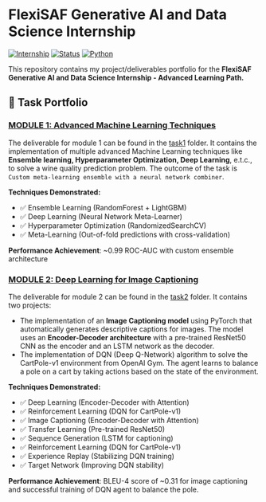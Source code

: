 # FlexiSAF Generative AI and Data Science Internship

[![Internship](https://img.shields.io/badge/FlexiSAF-Internship-blue.svg)](https://flexisaf.com)
[![Status](https://img.shields.io/badge/Status-In%20Progress-yellow.svg)]()
[![Python](https://img.shields.io/badge/Python-3.8+-green.svg)](https://python.org)

This repository contains my project/deliverables portfolio for the **FlexiSAF Generative AI and Data Science Internship - Advanced Learning Path.**

## 📁 **Task Portfolio**

### [**MODULE 1: Advanced Machine Learning Techniques**](./task1/)

The deliverable for module 1 can be found in the [task1](./task1) folder. It contains the implementation of multiple advanced Machine Learning techniques like **Ensemble learning, Hyperparameter Optimization, Deep Learning**, e.t.c., to solve a wine quality prediction problem. The outcome of the task is `Custom meta-learning ensemble with a neural network combiner`.

**Techniques Demonstrated:**
- ✅ Ensemble Learning (RandomForest + LightGBM)
- ✅ Deep Learning (Neural Network Meta-Learner) 
- ✅ Hyperparameter Optimization (RandomizedSearchCV)
- ✅ Meta-Learning (Out-of-fold predictions with cross-validation)

**Performance Achievement**: ~0.99 ROC-AUC with custom ensemble architecture

### [**MODULE 2: Deep Learning for Image Captioning**](./task2/)

The deliverable for module 2 can be found in the [task2](./task2) folder. It contains two projects:
- The implementation of an **Image Captioning model** using PyTorch that automatically generates descriptive captions for images. The model uses an **Encoder-Decoder architecture** with a pre-trained ResNet50 CNN as the encoder and an LSTM network as the decoder.
- The implementation of DQN (Deep Q-Network) algorithm to solve the CartPole-v1 environment from OpenAI Gym. The agent learns to balance a pole on a cart by taking actions based on the state of the environment.

**Techniques Demonstrated:**
- ✅ Deep Learning (Encoder-Decoder with Attention)
- ✅ Reinforcement Learning (DQN for CartPole-v1)
- ✅ Image Captioning (Encoder-Decoder with Attention)
- ✅ Transfer Learning (Pre-trained ResNet50)
- ✅ Sequence Generation (LSTM for captioning)
- ✅ Reinforcement Learning (DQN for CartPole-v1)
- ✅ Experience Replay (Stabilizing DQN training)
- ✅ Target Network (Improving DQN stability)

**Performance Achievement**: BLEU-4 score of ~0.31 for image captioning and successful training of DQN agent to balance the pole.
